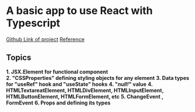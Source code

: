 # A basic app to use React with Typescript #

[Github Link of project](https://github.com/rohitmondal03/React-and-Typescript.git)
[Reference](https://react-typescript-cheatsheet.netlify.app/docs/basic/setup/)

## Topics ##
__1. JSX.Element for functional component__ <br />
__2. "**CSSProperties**" defining styling objects for any element__
__3. Data types for "**useRef**" hook and "**useState**" hooks__
__4. "***null!***" value__
__4. HTMLTextareatElement, HTMLDivElement, HTMLInputElement, HTMLButtonElement, HTMLFormElement, etc__
__5. ChangeEvent , FormEvent__
__6. **Props** and defining its types__




